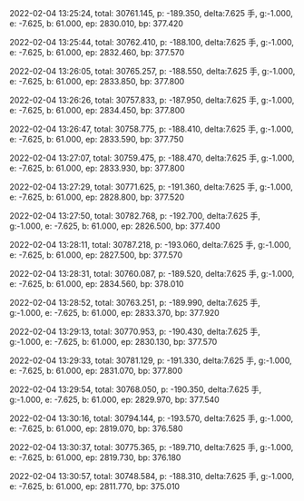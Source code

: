2022-02-04 13:25:24, total: 30761.145, p: -189.350, delta:7.625 手, g:-1.000, e: -7.625, b: 61.000, ep: 2830.010, bp: 377.420

2022-02-04 13:25:44, total: 30762.410, p: -188.100, delta:7.625 手, g:-1.000, e: -7.625, b: 61.000, ep: 2832.460, bp: 377.570

2022-02-04 13:26:05, total: 30765.257, p: -188.550, delta:7.625 手, g:-1.000, e: -7.625, b: 61.000, ep: 2833.850, bp: 377.800

2022-02-04 13:26:26, total: 30757.833, p: -187.950, delta:7.625 手, g:-1.000, e: -7.625, b: 61.000, ep: 2834.450, bp: 377.800

2022-02-04 13:26:47, total: 30758.775, p: -188.410, delta:7.625 手, g:-1.000, e: -7.625, b: 61.000, ep: 2833.590, bp: 377.750

2022-02-04 13:27:07, total: 30759.475, p: -188.470, delta:7.625 手, g:-1.000, e: -7.625, b: 61.000, ep: 2833.930, bp: 377.800

2022-02-04 13:27:29, total: 30771.625, p: -191.360, delta:7.625 手, g:-1.000, e: -7.625, b: 61.000, ep: 2828.800, bp: 377.520

2022-02-04 13:27:50, total: 30782.768, p: -192.700, delta:7.625 手, g:-1.000, e: -7.625, b: 61.000, ep: 2826.500, bp: 377.400

2022-02-04 13:28:11, total: 30787.218, p: -193.060, delta:7.625 手, g:-1.000, e: -7.625, b: 61.000, ep: 2827.500, bp: 377.570

2022-02-04 13:28:31, total: 30760.087, p: -189.520, delta:7.625 手, g:-1.000, e: -7.625, b: 61.000, ep: 2834.560, bp: 378.010

2022-02-04 13:28:52, total: 30763.251, p: -189.990, delta:7.625 手, g:-1.000, e: -7.625, b: 61.000, ep: 2833.370, bp: 377.920

2022-02-04 13:29:13, total: 30770.953, p: -190.430, delta:7.625 手, g:-1.000, e: -7.625, b: 61.000, ep: 2830.130, bp: 377.570

2022-02-04 13:29:33, total: 30781.129, p: -191.330, delta:7.625 手, g:-1.000, e: -7.625, b: 61.000, ep: 2831.070, bp: 377.800

2022-02-04 13:29:54, total: 30768.050, p: -190.350, delta:7.625 手, g:-1.000, e: -7.625, b: 61.000, ep: 2829.970, bp: 377.540

2022-02-04 13:30:16, total: 30794.144, p: -193.570, delta:7.625 手, g:-1.000, e: -7.625, b: 61.000, ep: 2819.070, bp: 376.580

2022-02-04 13:30:37, total: 30775.365, p: -189.710, delta:7.625 手, g:-1.000, e: -7.625, b: 61.000, ep: 2819.730, bp: 376.180

2022-02-04 13:30:57, total: 30748.584, p: -188.310, delta:7.625 手, g:-1.000, e: -7.625, b: 61.000, ep: 2811.770, bp: 375.010